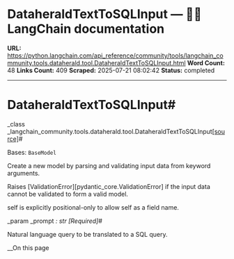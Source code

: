 # DataheraldTextToSQLInput — 🦜🔗 LangChain  documentation

**URL:** https://python.langchain.com/api_reference/community/tools/langchain_community.tools.dataherald.tool.DataheraldTextToSQLInput.html
**Word Count:** 48
**Links Count:** 409
**Scraped:** 2025-07-21 08:02:42
**Status:** completed

---

# DataheraldTextToSQLInput\#

_class _langchain\_community.tools.dataherald.tool.DataheraldTextToSQLInput[\[source\]](https://python.langchain.com/api_reference/_modules/langchain_community/tools/dataherald/tool.html#DataheraldTextToSQLInput)\#     

Bases: `BaseModel`

Create a new model by parsing and validating input data from keyword arguments.

Raises \[ValidationError\]\[pydantic\_core.ValidationError\] if the input data cannot be validated to form a valid model.

self is explicitly positional-only to allow self as a field name.

_param _prompt _: str_ _\[Required\]_\#     

Natural language query to be translated to a SQL query.

__On this page
